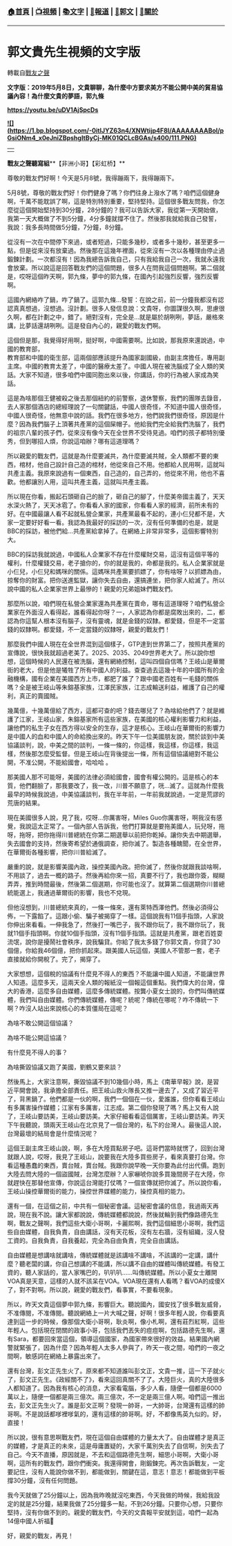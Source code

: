 ###  [:house:首頁](https://github.com/ourhimalayas/home) | [:tv:視頻](https://github.com/ourhimalayas/videos) | [:books:文字](https://github.com/ourhimalayas/txt) | [:newspaper:報道](https://github.com/ourhimalayas/news) | [:eagle:郭文](https://github.com/ourhimalayas/guomedia) | [:pray:關於](https://github.com/ourhimalayas/home/tree/master/about)
---
# 郭文貴先生視頻的文字版
轉載自[戰友之聲](http://littleantvoice.blogspot.com)

**文字版：****2019****年****5****月****8****日，文貴聊聊，為什麼中方要求美方不能公開中美的貿易協議內容！為什麼文貴的夢語，郭九條**


**https://youtu.be/uDV1AjSpcDs**

**[!\[\](https://1.bp.blogspot.com/-0itlJYZ63n4/XNWtijp4F8I/AAAAAAAABoI/pGsiONm4_x0eJniZBpshgItByCj-MK01QCLcBGAs/s400/111.PNG)](https://1.bp.blogspot.com/-0itlJYZ63n4/XNWtijp4F8I/AAAAAAAABoI/pGsiONm4_x0eJniZBpshgItByCj-MK01QCLcBGAs/s1600/111.PNG)**





|  |
| --- |
|  | <br> |





**戰友之聲聽寫組****【非洲小哥】【彩虹桥】**


尊敬的戰友們好啊！今天是5月8號，我得蹦兩下，我得蹦兩下。


5月8號，尊敬的戰友們好！你們健身了嗎？你們往身上潑水了嗎？咱們這個健身啊，千萬不能耽誤了啊，這是特別特別重要，堅持堅持。這個很多戰友問我，你怎麼從這個開始堅持到30分鐘，28分鐘的？我可以告訴大家，我從第一天開始做，我第一天大概做了不到5分鐘，4分多鐘就撐不住了。然後那我就給我自己發誓，我說：我多長時間做5分鐘，7分鐘，8分鐘。


從沒有一次在中間停下來過，或者短過，只能多幾秒，或者多十幾秒，甚至更多一點，但是從來沒有放棄過。然後那在這幾年裡面，從來沒有一次以各種理由停止過鍛鍊計劃。一次都沒有！因為我總告訴我自己，只有我給我自己一次，我就永遠我會放棄。所以說這是回答戰友們的這個問題，很多人在問我這個問題啊。第二個就是，哎呀這個昨天啊，郭九條，夢中的郭九條，在國內引起強烈反響，強烈反響啊。


這國內網絡咋了鍋，咋了鍋了。這郭九條...發誓：在說之前，前一分鐘我都沒有認認真真想過，沒想過。沒計劃。很多人發信息說：文貴呀，你圖謀很久啊，思慮很久啊，都在計劃之中，錯了。絕對沒有，完全是...就是屬於胡咧咧，夢話，嚴格來講，比夢話還胡咧咧。這是發自內心的，親愛的戰友們啊。


這個但是那，我覺得好用啊，挺好啊，中國需要啊。比如說，那我原來還說過，中國的教育部，<br>教育部和中國的衛生部，這兩個部應該提升為國家副國級，由副主席擔任，專用副主席。中國的教育太差了，中國的醫療太差了。中國人現在被洗腦成了全人類的笑話。大家不知道，很多咱們中國同胞出來以後，你講話，你的行為被人家成為笑話。


這是為啥那個王健被殺之後去那個紐約的前警察，退休警察，我們的團隊去錄音，去人家那個酒店的總經理說了一句關鍵話，中國人很奇怪，不知道中國人很奇怪，中國人很奇怪，他無意中說的話。我們在很多地方，他們說我們很奇怪，原因是什麼？因為我們腦子上頂著共產黨的這個屎帽子。他給我們完全給我們洗腦了，我們的祖宗八輩的孩子們，從來沒有像今天在全世界不受待見過。咱們的孩子都特別優秀，但到哪招人煩，你說這咱辦？哪有這道理嗎？


所以親愛的戰友們，這就是為什麼要滅共，為什麼要滅共賊，全人類都不要的東西，棺材，他自己設計自己造的棺材，他從來自己不用。他都給人民用啊，這就叫共產主義。我原來說過有一個東西，自己造的，自己弄的，他從來不用，他也不喜歡。他都讓別人用，這叫共產主義，這就叫共產主義。


所以現在你看，搬起石頭砸自己的臉了，砸自己的腳了，什麼美帝國主義了，天天水深火熱了，天天冰雹了。你看看人家的國家，你看看人家的經濟，前所未有的好。在中國最讓人看不起就私營企業家，共產黨最看不起的，連小仨兒都不是，大家一定要好好看一看。我認為我最好的採訪的一次，沒有任何準備的也是，就是BBC的採訪，被他們給...共產黨給拿掉了。在網絡上非常非常多，這個影響特別大。


BBC的採訪我就說過，中國私人企業家不存在什麼權財交易，這沒有這個平等的權利，什麼權錢交易，老子搶你的，你的就是我的，命都是我的。私人企業家就是小仨兒，小仨兒和媽咪的關係。這媽咪共產黨要抓嫖了，你有啥呀？以抓嫖為由，掠奪你的財富。把你送進監獄，讓你失去自由，還搞連坐，把你家人給滅了。所以說中國的私人企業家世界上最慘的！親愛的兄弟姐妹們戰友們。


那麼所以說，咱們現在私營企業家還為共產黨在賣命，哪有這道理呀？咱們私營企業家在外面沒人看得起，誰看得起你呀？一，人家認為你都是腐敗出來的，二，都認為你這幫人根本沒有腦子，沒有靈魂，就是金錢的奴隸。都愛錢，但是不一定當錢的奴隸啊。都愛錢，不一定當錢的奴隸呀，親愛的戰友們！


那麼我們中國人現在在全世界混到這個樣子，GTP達到世界第二了，按照共產黨的宣傳說，很快我就超過老美了。2025、2035、2049世界老大了。所以說你想想，這個時候的人民還在被洗腦，還有網絡控制，這叫四個自信嗎？王岐山是華爾街的老大，但是他是犧牲了所有中國人的利益。查查過去這幾十年的中國所有的金融機構，國有企業在美國西方上市，都肥了誰了？跟中國老百姓有一毛錢的關係嗎？全是被王岐山等朱鎔基家族，江澤民家族，江志成輸送利益，維護了自己的權利，真正的賣國賊。


幾萬億，十幾萬億給了西方，這都可查的吧？錢去哪兒了？為啥給他們了？就是維護了江家，王岐山家，朱鎔基家所有這些家族，在美國的核心權利影響力和利益，讓他們的私生子女在西方得以安全的生存，這才是核心。王岐山在華爾街的影響力是中國人的血和中國人的命給換出來的。昨天下午一位美國朋友說，關於談到中美協議談判，說，中美之間的談判，一條一條的，你這樣，我這樣，你這樣，我這樣，然後那怎麼受監督。但是王岐山在背後提出一條，所有這個協議絕對不能公開，不准公開，不能給國會，哈哈哈 。


那美國人那不可能呀，美國的法律必須給國會，國會有權公開的。這是核心的本質，他們翻臉了，那我要改了，我一改，川普不願意了，咣...滅了。這就為什麼我最早的時候我說過，中美協議談判，我在半年前，一年前我就說過，一定是荒謬的荒唐的結果。


現在美國很多人說，見了我，哎呀...你厲害呀，Miles Guo你厲害呀，啊我沒有感覺，我說這太正常了。一個內部人告訴我，他們打算就是要拖美國人，玩兒呀，拖呀，拖呀，把你拖得川普總統在你第二期選舉以前把你乾掉。讓你失去中期選舉，失去國會的支持，然後寄希望於通俄調查，把你滅了。製造各種醜聞，在全世界，在華爾街各種影響，把你川普給滅了。


嚴重的說，就是影響美國內政，操控美國內政。把你滅了，然後你就跟我談啥啊，不用談了，過去一概的路子。然後再給你來一招，真要不行了，我也跟你簽，糊糊弄弄，推到時間最後，然後第二個選期，你可能也沒了。就算第二個選期你川普總統能選上，我通過華爾街的影響，我也不兌現。


但他沒想到，川普總統來真的，一條一條來，還有萊特西澤他們。然後必須得公佈，一下露餡了。這跟小偷、騙子被揭穿了一樣。這個說我有11個手指頭，人家說你伸出來看看。一伸我急了，然後打一嘴巴子，我不跟你玩了，我不跟你玩了，我就11個手指頭啊。你就10個手指頭，沒有11個手指頭。這就是共產黨，跟老百姓耍流氓，說你是擾鬧社會秩序，說我騙貸。你給了我太多錢了你郭文貴，你貸了30個億，你給我46個億，把你抓起來。跟美國人玩這個，美國人不管那一套，老子直接就給你開稅了。完了，揭穿了。


大家想想，這個稅的協議有什麼見不得人的東西？不能讓中國人知道，不能讓世界人知道。這麼多天，這兩天全人類的報紙沒一個報這個重點。我們偉大的台灣，偉大的香港，這麼多自由媒體，這麼多傳統媒體。按龔小夏女士說的，你們叫傳統媒體，我們叫自由媒體。你們傳統媒體，傳呢？統呢？傳統在哪呢？咋不傳統一下啊？咋沒人站出來說核心的本質僵局在這呢？


為啥不敢公開這個協議？


為啥不能公開這協議？


有什麼見不得人的事？


為啥撕毀協議又跑了美國，劉鶴又要來談？


然後馬上，大家注意啊，撕毀協議不到10幾個小時，馬上《南華早報》說，是習近平開會說，我承擔全部責任。把王岐山救火隊長又推一邊去了，又成了習近平了，背黑鍋了。他們都是一伙的啊，我們一個個在一伙，愛誰誰，但你看看王岐山有多厲害操作媒體；江家有多厲害，江志成。第二個你發現了嗎？馬上又有人說了，王岐山要訪美，王岐山要訪美。大家仔細看看這個厲害，王岐山要訪美。昨天下午我聽說，頭兩天王岐山在北京見了一個台灣的，私下的台灣人。最後這人說，台灣最壞的結局會是什麼情況呢？


這個王副主席王岐山說，啊，多在大陸買點房子吧。這哥們當時就愣了，回到台灣就跟人說，哎呀，我見了王岐山，說要我在大陸多買些房子，看來真要打台灣。你看這種愚蠢的東西，賣台賊，賣台賊。我跟你說早晚一天你要為此付出代價。跑到大陸去問大陸的一個盜國賊，台灣怎麼辦？人家嚇唬你說多買幾間房子在大陸，你就趕快在那替他宣傳，你說這台灣能打仗嗎？一個宣傳就把你滅了。所以說你看，王岐山操控華爾街的能力，操控世界媒體的能力，操控真相的能力。


還有一個，在這個之前，中共有一個秘密會議。這秘密會議的信息，我過兩天再說，現在我不說。讓大家都說說，傳統媒體都說說，然後就輪到我們像路德先生啊，戰友之聲啊，我們這些大衛小哥啊，卡麗熙啊，我們這個細思小哥啊，我們這些自由媒體，自我負責，自由講話，沒有天花板，沒有左右牆，沒有組織，沒人發工資的。自我負責，自我養起，完全為自由負責，完全自由講話。


自由媒體是想講啥就講啥，傳統媒體就是該講啥不講啥，不該講的一定講，講什麼？聽老闆的講，你自己想講的不能講，所以講不自由的媒體叫傳統媒體。有發工資的，聽人家話的，當人家嘴巴的，叭叭叭……叫傳統媒體。所以小夏女士離開VOA真是天意，這樣的人就不該呆在VOA。VOA現在還有人看嗎？看VOA的成傻X了，對不對啊。所以說，親愛的戰友們，看事實，不要看現象。


所以，昨天文貴這個夢中郭九條，影響巨大。聽說國內，國安找了很多戰友威脅，不准傳閱，不准傳閱。聽說網絡上一片大喊之聲，好啊！很多年輕人說，你看要真達到這一步的時候，像那個大衛小哥啊，耿炎啊，像小札啊，還有莊烈紅啊，這些年輕人。包括現在閉關的政事小哥，包括我們丟失的痘痘啊，包括路德先生啊，還有Sara，都要回來當這個，領導這個國家，為國家帶來很好的效益。結果國內網警就緊張了，因為什麼？因為年輕人太多人參與了，昨天一夜之間，咱們的一夜之間啊，敏感詞在網絡上暴露出來了。


還有台灣，彭文正先生火了。原來都不知道誰叫彭文正，文貴一推，這一下子就火了，彭文正先生。《政經關不了》，看來這回真關不了了。大陸巨火，真的大陸很多人都知道了。因為我有核心的消息，大家看電腦，多少人看，隨便一個都是6000萬以上，隨便一個都是兩三億次。兩三億次，不一定是兩三億人啊。咱們這一推出去，彭文正先生火了。誰是彭文正啊？發現一帥哥，一大帥哥，台灣還有這樣的帥哥啊。不是說話都嗲裡嗲氣的，還有這樣的帥哥啊。好，不都像馬英九似的。好，直接！


所以說，很有意思啊戰友們，現在這個自由媒體的力量太大了。自由媒體才是真正的媒體，才是真正的未來，這是毋庸置疑的，大家千萬別失去了自信啊，別失去了自己。今天不直播，原因就是，不去和這個路德先生啊，細思小哥啊，大衛小哥啊，這所有的戰友們，跟你們衝突。我還得開會，剛鍛鍊完。再次告訴戰友，一定要記住，沒有人能說你做不到，都能做到，關鍵在這，意志！意志！都能做到平板撐30分鐘，沒有任何問題。


我今天就做了25分鐘以上，因為我昨晚就沒吃東西，今天我做的時候，我給我設定的就是25分鐘，結果我做了25分鐘多一點，不到26分鐘。只要你心想，只要你堅持，沒有你做不到的。親愛的戰友們，今天的文貴報平安就到這，咱們一起為14億中國人祈福🙏


好，親愛的戰友，再見！